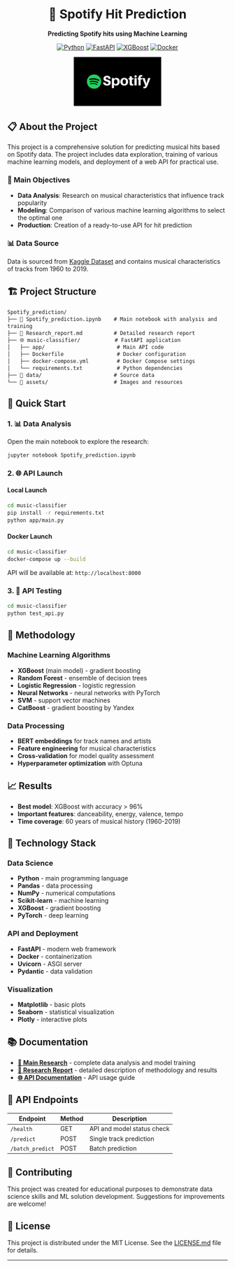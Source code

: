 <div align="center">

# 🎵 Spotify Hit Prediction

**Predicting Spotify hits using Machine Learning**

[![Python](https://img.shields.io/badge/Python-3.8+-blue.svg)](https://python.org)
[![FastAPI](https://img.shields.io/badge/FastAPI-0.68+-green.svg)](https://fastapi.tiangolo.com)
[![XGBoost](https://img.shields.io/badge/XGBoost-1.5+-orange.svg)](https://xgboost.readthedocs.io)
[![Docker](https://img.shields.io/badge/Docker-Ready-blue.svg)](https://docker.com)

<img src="assets/spotify_logo.png" alt="Spotify Logo" width="200"/>

</div>

## 📋 About the Project

This project is a comprehensive solution for predicting musical hits based on Spotify data. The project includes data exploration, training of various machine learning models, and deployment of a web API for practical use.

### 🎯 Main Objectives

- **Data Analysis**: Research on musical characteristics that influence track popularity
- **Modeling**: Comparison of various machine learning algorithms to select the optimal one
- **Production**: Creation of a ready-to-use API for hit prediction

### 📊 Data Source

Data is sourced from [Kaggle Dataset](https://www.kaggle.com/theoverman/the-spotify-hit-predictor-dataset) and contains musical characteristics of tracks from 1960 to 2019.

## 🏗️ Project Structure

```
Spotify_prediction/
├── 📓 Spotify_prediction.ipynb    # Main notebook with analysis and training
├── 📄 Research_report.md          # Detailed research report
├── 🌐 music-classifier/           # FastAPI application
│   ├── app/                       # Main API code
│   ├── Dockerfile                 # Docker configuration
│   ├── docker-compose.yml         # Docker Compose settings
│   └── requirements.txt           # Python dependencies
├── 📁 data/                       # Source data
└── 📁 assets/                     # Images and resources
```

## 🚀 Quick Start

### 1. 📊 Data Analysis

Open the main notebook to explore the research:
```bash
jupyter notebook Spotify_prediction.ipynb
```

### 2. 🌐 API Launch

#### Local Launch
```bash
cd music-classifier
pip install -r requirements.txt
python app/main.py
```

#### Docker Launch
```bash
cd music-classifier
docker-compose up --build
```

API will be available at: `http://localhost:8000`

### 3. 🧪 API Testing
```bash
cd music-classifier
python test_api.py
```

## 🔬 Methodology

### Machine Learning Algorithms
- **XGBoost** (main model) - gradient boosting
- **Random Forest** - ensemble of decision trees  
- **Logistic Regression** - logistic regression
- **Neural Networks** - neural networks with PyTorch
- **SVM** - support vector machines
- **CatBoost** - gradient boosting by Yandex

### Data Processing
- **BERT embeddings** for track names and artists
- **Feature engineering** for musical characteristics
- **Cross-validation** for model quality assessment
- **Hyperparameter optimization** with Optuna

## 📈 Results

- **Best model**: XGBoost with accuracy > 96%
- **Important features**: danceability, energy, valence, tempo
- **Time coverage**: 60 years of musical history (1960-2019)

## 🔧 Technology Stack

### Data Science
- **Python** - main programming language
- **Pandas** - data processing
- **NumPy** - numerical computations
- **Scikit-learn** - machine learning
- **XGBoost** - gradient boosting
- **PyTorch** - deep learning

### API and Deployment
- **FastAPI** - modern web framework
- **Docker** - containerization
- **Uvicorn** - ASGI server
- **Pydantic** - data validation

### Visualization
- **Matplotlib** - basic plots
- **Seaborn** - statistical visualization
- **Plotly** - interactive plots

## 📚 Documentation

- **[📓 Main Research](Spotify_prediction.ipynb)** - complete data analysis and model training
- **[📄 Research Report](Research_report.md)** - detailed description of methodology and results
- **[🌐 API Documentation](music-classifier/README.md)** - API usage guide

## 🔗 API Endpoints

| Endpoint | Method | Description |
|----------|--------|-------------|
| `/health` | GET | API and model status check |
| `/predict` | POST | Single track prediction |
| `/batch_predict` | POST | Batch prediction |

## 🤝 Contributing

This project was created for educational purposes to demonstrate data science skills and ML solution development. Suggestions for improvements are welcome!

## 📄 License

This project is distributed under the MIT License. See the [LICENSE.md](LICENSE.md) file for details.

---
